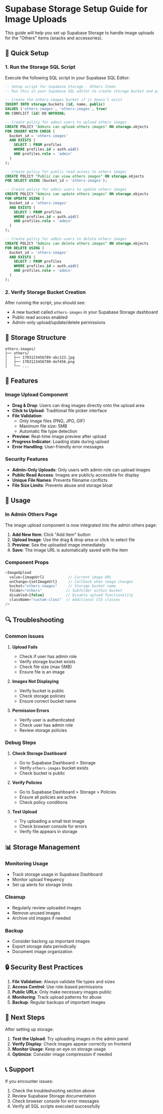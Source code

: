 # Supabase Storage Setup Guide for Image Uploads

This guide will help you set up Supabase Storage to handle image uploads for the "Others" items (snacks and accessories).

## 🚀 Quick Setup

### 1. Run the Storage SQL Script

Execute the following SQL script in your Supabase SQL Editor:

```sql
-- Setup script for Supabase Storage - Others Items
-- Run this in your Supabase SQL editor to create storage bucket and policies for others items

-- Create the others-images bucket if it doesn't exist
INSERT INTO storage.buckets (id, name, public) 
VALUES ('others-images', 'others-images', true)
ON CONFLICT (id) DO NOTHING;

-- Create policy for admin users to upload others images
CREATE POLICY "Admins can upload others images" ON storage.objects
FOR INSERT WITH CHECK (
  bucket_id = 'others-images' 
  AND EXISTS (
    SELECT 1 FROM profiles 
    WHERE profiles.id = auth.uid() 
    AND profiles.role = 'admin'
  )
);

-- Create policy for public read access to others images
CREATE POLICY "Public can view others images" ON storage.objects
FOR SELECT USING (bucket_id = 'others-images');

-- Create policy for admin users to update others images
CREATE POLICY "Admins can update others images" ON storage.objects
FOR UPDATE USING (
  bucket_id = 'others-images' 
  AND EXISTS (
    SELECT 1 FROM profiles 
    WHERE profiles.id = auth.uid() 
    AND profiles.role = 'admin'
  )
);

-- Create policy for admin users to delete others images
CREATE POLICY "Admins can delete others images" ON storage.objects
FOR DELETE USING (
  bucket_id = 'others-images' 
  AND EXISTS (
    SELECT 1 FROM profiles 
    WHERE profiles.id = auth.uid() 
    AND profiles.role = 'admin'
  )
);
```

### 2. Verify Storage Bucket Creation

After running the script, you should see:
- A new bucket called `others-images` in your Supabase Storage dashboard
- Public read access enabled
- Admin-only upload/update/delete permissions

## 📁 Storage Structure

```
others-images/
├── others/
│   ├── 1703123456789-abc123.jpg
│   ├── 1703123456790-def456.png
│   └── ...
```

## 🔧 Features

### Image Upload Component
- **Drag & Drop**: Users can drag images directly onto the upload area
- **Click to Upload**: Traditional file picker interface
- **File Validation**: 
  - Only image files (PNG, JPG, GIF)
  - Maximum file size: 5MB
  - Automatic file type detection
- **Preview**: Real-time image preview after upload
- **Progress Indicator**: Loading state during upload
- **Error Handling**: User-friendly error messages

### Security Features
- **Admin-Only Uploads**: Only users with admin role can upload images
- **Public Read Access**: Images are publicly accessible for display
- **Unique File Names**: Prevents filename conflicts
- **File Size Limits**: Prevents abuse and storage bloat

## 🎯 Usage

### In Admin Others Page
The image upload component is now integrated into the admin others page:

1. **Add New Item**: Click "Add Item" button
2. **Upload Image**: Use the drag & drop area or click to select file
3. **Preview**: See the uploaded image immediately
4. **Save**: The image URL is automatically saved with the item

### Component Props
```typescript
<ImageUpload
  value={imageUrl}           // Current image URL
  onChange={setImageUrl}     // Callback when image changes
  bucket="others-images"     // Storage bucket name
  folder="others"           // Subfolder within bucket
  disabled={false}          // Disable upload functionality
  className="custom-class"  // Additional CSS classes
/>
```

## 🔍 Troubleshooting

### Common Issues

1. **Upload Fails**
   - Check if user has admin role
   - Verify storage bucket exists
   - Check file size (max 5MB)
   - Ensure file is an image

2. **Images Not Displaying**
   - Verify bucket is public
   - Check storage policies
   - Ensure correct bucket name

3. **Permission Errors**
   - Verify user is authenticated
   - Check user has admin role
   - Review storage policies

### Debug Steps

1. **Check Storage Dashboard**
   - Go to Supabase Dashboard > Storage
   - Verify `others-images` bucket exists
   - Check bucket is public

2. **Verify Policies**
   - Go to Supabase Dashboard > Storage > Policies
   - Ensure all policies are active
   - Check policy conditions

3. **Test Upload**
   - Try uploading a small test image
   - Check browser console for errors
   - Verify file appears in storage

## 📊 Storage Management

### Monitoring Usage
- Track storage usage in Supabase Dashboard
- Monitor upload frequency
- Set up alerts for storage limits

### Cleanup
- Regularly review uploaded images
- Remove unused images
- Archive old images if needed

### Backup
- Consider backing up important images
- Export storage data periodically
- Document image organization

## 🔒 Security Best Practices

1. **File Validation**: Always validate file types and sizes
2. **Access Control**: Use role-based permissions
3. **Public URLs**: Only make necessary images public
4. **Monitoring**: Track upload patterns for abuse
5. **Backup**: Regular backups of important images

## 🚀 Next Steps

After setting up storage:

1. **Test the Upload**: Try uploading images in the admin panel
2. **Verify Display**: Check images appear correctly on frontend
3. **Monitor Usage**: Keep an eye on storage usage
4. **Optimize**: Consider image compression if needed

## 📞 Support

If you encounter issues:
1. Check the troubleshooting section above
2. Review Supabase Storage documentation
3. Check browser console for error messages
4. Verify all SQL scripts executed successfully 